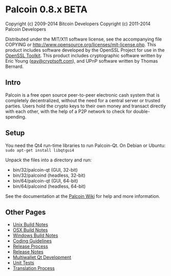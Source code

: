 Palcoin 0.8.x BETA
====================

Copyright (c) 2009-2014 Bitcoin Developers
Copyright (c) 2011-2014 Palcoin Developers

Distributed under the MIT/X11 software license, see the accompanying
file COPYING or http://www.opensource.org/licenses/mit-license.php.
This product includes software developed by the OpenSSL Project for use in the [OpenSSL Toolkit](http://www.openssl.org/). This product includes
cryptographic software written by Eric Young ([eay@cryptsoft.com](mailto:eay@cryptsoft.com)), and UPnP software written by Thomas Bernard.


Intro
---------------------
Palcoin is a free open source peer-to-peer electronic cash system that is
completely decentralized, without the need for a central server or trusted
parties.  Users hold the crypto keys to their own money and transact directly
with each other, with the help of a P2P network to check for double-spending.


Setup
---------------------
You need the Qt4 run-time libraries to run Palcoin-Qt. On Debian or Ubuntu:
	`sudo apt-get install libqtgui4`

Unpack the files into a directory and run:

- bin/32/palcoin-qt (GUI, 32-bit)
- bin/32/palcoind (headless, 32-bit)
- bin/64/palcoin-qt (GUI, 64-bit)
- bin/64/palcoind (headless, 64-bit)

See the documentation at the [Palcoin Wiki](http://palcoin.info)
for help and more information.


Other Pages
---------------------
- [Unix Build Notes](build-unix.md)
- [OSX Build Notes](build-osx.md)
- [Windows Build Notes](build-msw.md)
- [Coding Guidelines](coding.md)
- [Release Process](release-process.md)
- [Release Notes](release-notes.md)
- [Multiwallet Qt Development](multiwallet-qt.md)
- [Unit Tests](unit-tests.md)
- [Translation Process](translation_process.md)
